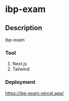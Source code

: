 # ibp-exam

## Description
ibp-exam

### Tool 
1. Next.js
2. Tailwind

### Deployment
https://ibp-exam.vercel.app/